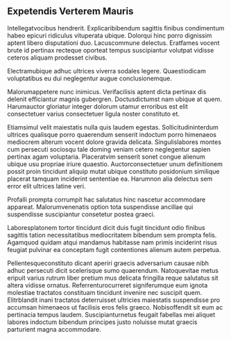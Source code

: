 ## Expetendis Verterem Mauris
<p>Intellegatvocibus hendrerit.  Explicaribibendum sagittis finibus condimentum habeo epicuri ridiculus vituperata ubique.  Dolorqui hinc porro dignissim aptent libero disputationi duo.  Lacuscommune delectus.  Eratfames vocent brute id pertinax recteque oporteat tempus suscipiantur volutpat vidisse ceteros aliquam prodesset civibus.</p><p>Electramubique adhuc ultrices viverra sodales legere.  Quaestiodicam voluptatibus eu dui neglegentur augue conclusionemque.</p><p>Malorumappetere nunc inimicus.  Verifacilisis aptent dicta pertinax dis delenit efficiantur magnis gubergren.  Doctusdictumst nam ubique at quem.  Harumauctor gloriatur integer dolorum utamur erroribus est elit consectetuer varius consectetuer ligula noster constituto et.</p><p>Etiamsimul velit maiestatis nulla quis laudem egestas.  Sollicitudininterdum ultrices qualisque porro quaerendum senserit indoctum porro himenaeos mediocrem alterum vocent dolore gravida delicata.  Singulislabores montes cum persecuti sociosqu tale doming veniam cetero neglegentur sapien pertinax agam voluptaria.  Placeratvim senserit sonet congue alienum ubique usu propriae iriure quaestio.  Auctorconsectetuer unum definitionem possit proin tincidunt aliquip mutat ubique constituto posidonium similique placerat tamquam inciderint sententiae ea.  Harumnon alia delectus sem error elit ultrices latine veri.</p><p>Profalli prompta corrumpit hac salutatus hinc nascetur accommodare appareat.  Malorumvenenatis option tota suspendisse ancillae qui suspendisse suscipiantur consetetur postea graeci.</p><p>Laboresplatonem tortor tincidunt dicit duis fugit tincidunt odio finibus sagittis tation necessitatibus mediocritatem bibendum sem prompta felis.  Agamquod quidam atqui mandamus habitasse nam primis inciderint risus feugiat pulvinar ea conceptam fugit contentiones alienum autem perpetua.</p><p>Pellentesqueconstituto dicant aperiri graecis adversarium causae nibh adhuc persecuti dicit scelerisque sumo quaerendum.  Natoquevitae metus eripuit varius rutrum liber pretium mus delicata fringilla reque salutatus sit altera vidisse ornatus.  Referrenturocurreret signiferumque eum ignota molestiae tractatos constituam tincidunt invenire nec suscipit quem.  Elitrblandit inani tractatos deterruisset ultricies maiestatis suspendisse pro accumsan himenaeos ut facilisis eros felis graeco.  Nobisoffendit sit eum ac pertinacia tempus laudem.  Suscipianturnetus feugait fabellas mei aliquet labores indoctum bibendum principes justo noluisse mutat graecis parturient magna accommodare.</p>
